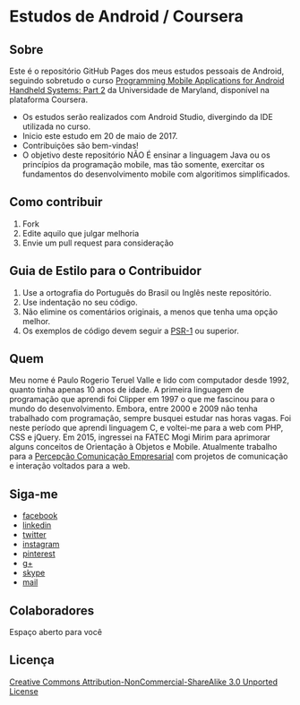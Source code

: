 # Estudos de Android / Coursera

## Sobre

Este é o repositório GitHub Pages dos meus estudos pessoais de Android, seguindo sobretudo o curso [Programming Mobile Applications for Android Handheld Systems: Part 2](https://www.coursera.org/learn/android-programming-2/home/welcome) da Universidade de Maryland, disponível na plataforma Coursera.

* Os estudos serão realizados com Android Studio, divergindo da IDE utilizada no curso.
* Inicio este estudo em 20 de maio de 2017.
* Contribuições são bem-vindas!
* O objetivo deste repositório NÃO É ensinar a linguagem Java ou os princípios da programação mobile, mas tão somente, exercitar os fundamentos do desenvolvimento mobile com algoritimos simplificados. 

## Como contribuir

1. Fork
2. Edite aquilo que julgar melhoria
3. Envie um pull request para consideração

## Guia de Estilo para o Contribuidor

1. Use a ortografia do Português do Brasil ou Inglês neste repositório.
2. Use indentação no seu código.
3. Não elimine os comentários originais, a menos que tenha uma opção melhor.
4. Os exemplos de código devem seguir a [PSR-1](http://www.php-fig.org/psr/psr-1/) ou superior.

## Quem

Meu nome é Paulo Rogerio Teruel Valle e lido com computador desde 1992, quanto tinha apenas 10 anos de idade. A primeira linguagem de programação que aprendi foi Clipper em 1997 o que me fascinou para o mundo do desenvolvimento. Embora, entre 2000 e 2009 não tenha trabalhado com programação, sempre busquei estudar nas horas vagas. Foi neste período que aprendi linguagem C, e voltei-me para a web com PHP, CSS e jQuery. Em 2015, ingressei na FATEC Mogi Mirim para aprimorar alguns conceitos de Orientação à Objetos e Mobile. Atualmente trabalho para a [Percepção Comunicação Empresarial](http://www.mundopercepcao.com.br/) com projetos de comunicação e interação voltados para a web.

## Siga-me

* [facebook](https://www.facebook.com/paulortvalle)
* [linkedin](https://www.linkedin.com/in/paulortvalle/)
* [twitter](https://twitter.com/paulortvalle)
* [instagram](https://www.instagram.com/paulortvalle/)
* [pinterest](https://br.pinterest.com/paulortvalle/)
* [g+](https://plus.google.com/112070815800309233945)
* [skype](paulopercepcao)
* [mail](mailto://paulortvalle@gmail.com)


## Colaboradores

Espaço aberto para você

## Licença

[Creative Commons Attribution-NonCommercial-ShareAlike 3.0 Unported License](http://creativecommons.org/licenses/by-nc-sa/3.0/)
